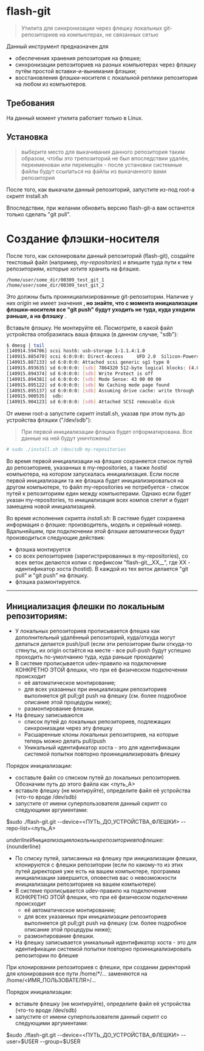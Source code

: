 # flash-git
> Утилита для синхронизации через флешку локальных git-репозиториев на компьютерах, не связанных сетью

Данный инструмент предназначен для
- обеспечения хранения репозитория на флешке;
- синхронизации репозиториев на разных компьютерах через флэшку путём простой вставки-и-вынимания флэшки;
- восстановления флэшки-носителя с локальной реплики репозитория на любом из компьютеров.

## Требования

На данный момент утилита работает только в Linux. 

## Установка

> выберите место для выкачивания данного репозитория таким образом, чтобы это трепозиторий не был впоследствии удалён, переименован или перемещён - после установки системные файлы будут ссылаться на файлы из выкачанного вами репозитория

После того, как выкачали данный репозиторий, запустите из-под root-а скрипт install.sh

Впоследствии, при желании обновить версию flash-git-а вам останется только сделать "git pull".

# Создание флэшки-носителя

После того, как склонировали данный репозиторий (flash-git), создайте текстовый файл (например, *my-repositories*) и впишите туда пути к тем репозиториям, которые хотите хранить на флэшке.
```
/home/user/some_dir/00309_test_git_1
/home/user/some_dir/00309_test_git_2
```
Это должны быть проинициализированные git-репозитории. Наличие у них *origin* не имеет значения **, но знайте, что с момента инициализации флэшки-носителя все "git push" будут уходить не туда, куда уходили раньше, а на флэшку** .

Вставьте флэшку. Не монтируйте её. Посмотрите, в какой файл устройства отобразилась ваша флэшка (в данном случае, "sdb"):
```bash
$ dmesg | tail
[140914.594706] scsi host6: usb-storage 1-1.1.4:1.0
[140915.885470] scsi 6:0:0:0: Direct-Access     UFD 2.0  Silicon-Power4G  1100 PQ: 0 ANSI: 4
[140915.887133] sd 6:0:0:0: Attached scsi generic sg1 type 0
[140915.893635] sd 6:0:0:0: [sdb] 7864320 512-byte logical blocks: (4.03 GB/3.75 GiB)
[140915.894374] sd 6:0:0:0: [sdb] Write Protect is off
[140915.894381] sd 6:0:0:0: [sdb] Mode Sense: 43 00 00 00
[140915.895122] sd 6:0:0:0: [sdb] No Caching mode page found
[140915.895137] sd 6:0:0:0: [sdb] Assuming drive cache: write through
[140915.900535]  sdb:
[140915.904123] sd 6:0:0:0: [sdb] Attached SCSI removable disk
```
От имени root-а запустите скрипт install.sh, указав при этом путь до устройства флэшки ("/dev/sdb"):
> При первой инициализации флэшка будет отформатирована. Все данные на ней будут уничтожены!
```bash
# sudo ./install.sh /dev/sdb my-repositories
```
Во время первой инициализации на флэшке сохраняется список путей до репозиториев, указанных в my-repositories, а также *hostid* компьютера, на котором запускалась инициализация.
Если после первой инициализации та же флэшка будет инициализироваться на другом компьютере, то файл my-repositories не потребуется - список путей к репозиториям един между компьютерами.
Однако если будет указан my-repositories, то инициализация всех компов слетит и будет замещена новой инициализацией.

Во время исполнения скрипта *install.sh*:
В системе будет сохранена информация о флэшке: производитель, модель и серийный номер. Вдальнейшем, при подключении этой флэшки автоматически будут производиться следующие действия:
* флэшка монтируется
* со всех репозиториев (зарегистрированных в my-repositories), со всех веток делаются копии с префиксом "flash-git__XX__", где XX - идентификатор хоста (hostid). В каждой из тех веток делается "git pull" и "git push" на флэшку.
* флэшка размонтируется.

-------------

## Инициализация флешки по локальным репозиториям:

* У локальных репозиториев прописывается флешка как дополнительный удалённый репозиторий, куда/откуда могут делаться делается push/pull (если эти репозитории были откуда-то стянуты, их origin остаётся на месте - все pull-push будут успешно проходить по-умолчанию туда, куда раньше проходили)
* В системе прописывается udev-правило на подключение КОНКРЕТНО ЭТОЙ флешки, что при её физическом подключении происходит
   * её автоматическое монтирование;
   * для всех указанных при инициализации репозиториев выполняется git pull;git push на флешку (см. более подробное описание этой процедуры ниже);
   * размонтирование флешки.
* На флешку записываются
   * список путей до локальных репозиториев, подлежащих синхронизации через эту флешку
   * Расшаренные клоны локальных репозиториев, на которые теперь можно делать pull/push
   * Уникальный идентификатор хоста - это для идентификации системой попытки повторно проинициализировать флешку

Порядок инициализации:
* составьте файл со списком путей до локальных репозиториев. Обозначим путь до этого файла как <путь_A>
* вставьте флешку (не монтируйте), определите файл её устройства (что-то вроде /dev/sdb)
* запустите от имени суперпользователя данный скрипт со следующими аргументами:

\$sudo ./flash-git.git --device=<ПУТЬ_ДО_УСТРОЙСТВА_ФЛЕШКИ> --repo-list=<путь_А>

${underline}Инициализация локальных репозиториев по флешке:${nounderline}

* По списку путей, записанных на флешку при инициализации флешки, клонируются с флешки репозитории (если по какому-то из этих путей директория уже есть на вашем компьютере, программа инициализации завершится, оповестив вас о невозможности инициализации репозиториев на вашем компьютере)
* В системе прописывается udev-правило на подключение КОНКРЕТНО ЭТОЙ флешки, что при её физическом подключении происходит
   * её автоматическое монтирование;
   * для всех указанных при инициализации репозиториев выполняется git pull;git push на флешку (см. более подробное описание этой процедуры ниже);
   * размонтирование флешки.
* На флешку записывается уникальный идентификатор хоста - это для идентификации системой попытки повторно проинициализировать репозитории по флешке

При клонировании репозиториев с флешки, при создании директорий для клонирования
все пути /home/*/... заменяются на /home/<ИМЯ_ПОЛЬЗОВАТЕЛЯ>/...

Порядок инициализации:
* вставьте флешку (не монтируйте), определите файл её устройства (что-то вроде /dev/sdb)
* запустите от имени суперпользователя данный скрипт со следующими аргументами:

\$sudo ./flash-git.git --device=<ПУТЬ_ДО_УСТРОЙСТВА_ФЛЕШКИ> --user=\$USER --group=\$USER
